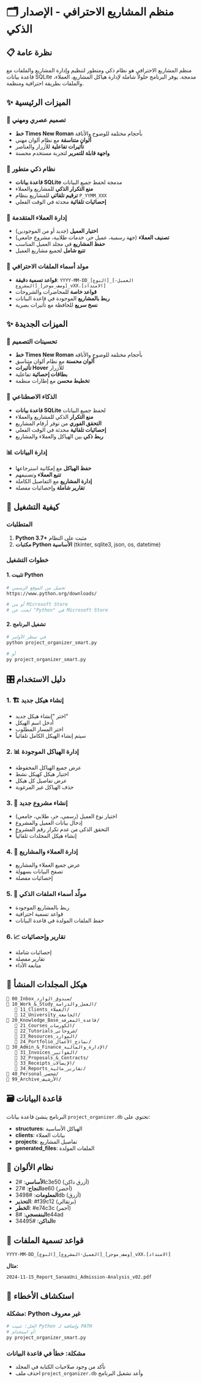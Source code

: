# 🗂️ منظم المشاريع الاحترافي - الإصدار الذكي

## 📋 نظرة عامة

منظم المشاريع الاحترافي هو نظام ذكي ومتطور لتنظيم وإدارة المشاريع والملفات مع قاعدة بيانات SQLite مدمجة. يوفر البرنامج حلولاً شاملة لإدارة هياكل المشاريع، العملاء، والملفات بطريقة احترافية ومنظمة.

## ✨ الميزات الرئيسية

### 🎨 تصميم عصري ومهني

- **خط Times New Roman** بأحجام مختلفة للوضوح والأناقة
- **ألوان متناسقة** مع نظام ألوان مهني
- **تأثيرات تفاعلية** للأزرار والعناصر
- **واجهة قابلة للتمرير** لتجربة مستخدم محسنة

### 🧠 نظام ذكي متطور

- **قاعدة بيانات SQLite** مدمجة لحفظ جميع البيانات
- **منع التكرار الذكي** للمشاريع والعملاء
- **ترقيم تلقائي** للمشاريع بنظام `P_YYMM_XXX`
- **إحصائيات تلقائية** محدثة في الوقت الفعلي

### 👥 إدارة العملاء المتقدمة

- **اختيار العميل** (جديد أو من الموجودين)
- **تصنيف العملاء** (جهة رسمية، عميل حر، خدمات طلابية، مشروع جامعي)
- **حفظ المشاريع** في مجلد العميل المناسب
- **تتبع شامل** لجميع مشاريع العميل

### 🔖 مولد أسماء الملفات الاحترافي

- **قواعد تسمية دقيقة**: `YYYY-MM-DD_[النوع]_[العميل-المشروع]_[وصف_موجز]_vXX.[الامتداد]`
- **قواعد خاصة** للمحاضرات والشروحات
- **ربط بالمشاريع** الموجودة في قاعدة البيانات
- **نسخ سريع** للحافظة مع تأثيرات بصرية

## ✨ الميزات الجديدة

### 🎨 تحسينات التصميم

- **خط Times New Roman** بأحجام مختلفة للوضوح والأناقة
- **ألوان محسنة** مع نظام ألوان متناسق
- **تأثيرات Hover** للأزرار
- **بطاقات إحصائية** تفاعلية
- **تخطيط محسن** مع إطارات منظمة

### 🧠 الذكاء الاصطناعي

- **قاعدة بيانات SQLite** لحفظ جميع البيانات
- **منع التكرار** الذكي للمشاريع والعملاء
- **التحقق الفوري** من توفر أرقام المشاريع
- **إحصائيات تلقائية** محدثة في الوقت الفعلي
- **ربط ذكي** بين الهياكل والعملاء والمشاريع

### 📊 إدارة البيانات

- **حفظ الهياكل** مع إمكانية استرجاعها
- **تتبع العملاء** وتصنيفهم
- **إدارة المشاريع** مع التفاصيل الكاملة
- **تقارير شاملة** وإحصائيات مفصلة

## 🚀 كيفية التشغيل

### المتطلبات

1. **Python 3.7+** مثبت على النظام
2. **مكتبات Python الأساسية** (tkinter, sqlite3, json, os, datetime)

### خطوات التشغيل

#### 1. تثبيت Python

```bash
# تحميل من الموقع الرسمي
https://www.python.org/downloads/

# أو من Microsoft Store
# ابحث عن "Python" في Microsoft Store
```

#### 2. تشغيل البرنامج

```bash
# في سطر الأوامر
python project_organizer_smart.py

# أو
py project_organizer_smart.py
```

## 🎛️ دليل الاستخدام

### 1. 🏗️ إنشاء هيكل جديد

- اختر "إنشاء هيكل جديد"
- أدخل اسم الهيكل
- اختر المسار المطلوب
- سيتم إنشاء الهيكل الكامل تلقائياً

### 2. 📊 إدارة الهياكل الموجودة

- عرض جميع الهياكل المحفوظة
- اختيار هيكل كهيكل نشط
- عرض تفاصيل كل هيكل
- حذف الهياكل غير المرغوبة

### 3. 📁 إنشاء مشروع جديد

- اختيار نوع العميل (رسمي، حر، طلابي، جامعي)
- إدخال بيانات العميل والمشروع
- التحقق الذكي من عدم تكرار رقم المشروع
- إنشاء هيكل المجلدات تلقائياً

### 4. 👥 إدارة العملاء والمشاريع

- عرض جميع العملاء والمشاريع
- تصفح البيانات بسهولة
- إحصائيات مفصلة

### 5. 🔖 مولّد أسماء الملفات الذكي

- ربط بالمشاريع الموجودة
- قواعد تسمية احترافية
- حفظ الملفات المولدة في قاعدة البيانات

### 6. 📈 تقارير وإحصائيات

- إحصائيات شاملة
- تقارير مفصلة
- متابعة الأداء

## 📁 هيكل المجلدات المنشأ

```
📁 00_Inbox_صندوق_الوارد/
📁 10_Work_&_Study_العمل_والدراسة/
   📁 11_Clients_العملاء/
   📁 12_University_الجامعة/
📁 20_Knowledge_Base_قاعدة_المعرفة/
   📁 21_Courses_الكورسات/
   📁 22_Tutorials_شروحاتي/
   📁 23_Resources_الموارد/
   📁 24_Portfolio_نماذج_الأعمال/
📁 30_Admin_&_Finance_الإدارة_والمالية/
   📁 31_Invoices_الفواتير/
   📁 32_Proposals_&_Contracts/
   📁 33_Receipts_الإيصالات/
   📁 34_Reports_تقارير_مالية/
📁 40_Personal_شخصي/
📁 99_Archive_الأرشيف/
```

## 🗃️ قاعدة البيانات

البرنامج ينشئ قاعدة بيانات `project_organizer.db` تحتوي على:

- **structures**: الهياكل الأساسية
- **clients**: بيانات العملاء
- **projects**: تفاصيل المشاريع
- **generated_files**: الملفات المولدة

## 🎨 نظام الألوان

- **الأساسي**: #2c3e50 (أزرق داكن)
- **النجاح**: #27ae60 (أخضر)
- **المعلومات**: #3498db (أزرق)
- **التحذير**: #f39c12 (برتقالي)
- **الخطر**: #e74c3c (أحمر)
- **البنفسجي**: #8e44ad
- **الداكن**: #34495e

## 📝 قواعد تسمية الملفات

```
YYYY-MM-DD_[النوع]_[العميل-المشروع]_[وصف_موجز]_vXX.[الامتداد]
```

**مثال:**

```
2024-11-15_Report_SanaaUni_Admission-Analysis_v02.pdf
```

## 🔧 استكشاف الأخطاء

### مشكلة: Python غير معروف

```bash
# الحل: تثبيت Python وإضافته لـ PATH
# أو استخدام:
py project_organizer_smart.py
```

### مشكلة: خطأ في قاعدة البيانات

- تأكد من وجود صلاحيات الكتابة في المجلد
- احذف ملف `project_organizer.db` وأعد تشغيل البرنامج

